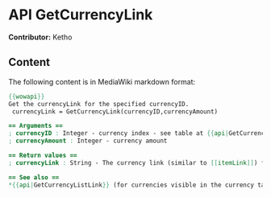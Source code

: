 # API GetCurrencyLink

**Contributor:** Ketho

## Content

The following content is in MediaWiki markdown format:

```mediawiki
{{wowapi}}
Get the currencyLink for the specified currencyID.
 currencyLink = GetCurrencyLink(currencyID,currencyAmount)

== Arguments ==
; currencyID : Integer - currency index - see table at {{api|GetCurrencyInfo}} for a list
; currencyAmount : Integer - currency amount

== Return values ==
; currencyLink : String - The currency link (similar to [[itemLink]]) for the specified index (e.g. "|cffa335ee|Hcurrency:396:0|h[Valor Points]|h|r" for Valor Points) or nil if the index is for a header.

== See also ==
*{{api|GetCurrencyListLink}} (for currencies visible in the currency tab)
```